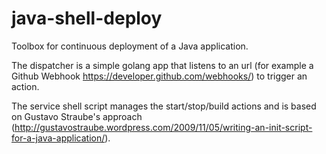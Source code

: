 # java-shell-deploy

Toolbox for continuous deployment of a Java application.

The dispatcher is a simple golang app that listens to an url (for example a Github Webhook https://developer.github.com/webhooks/) to trigger an action.

The service shell script manages the start/stop/build actions and is based on Gustavo Straube's approach (http://gustavostraube.wordpress.com/2009/11/05/writing-an-init-script-for-a-java-application/).
